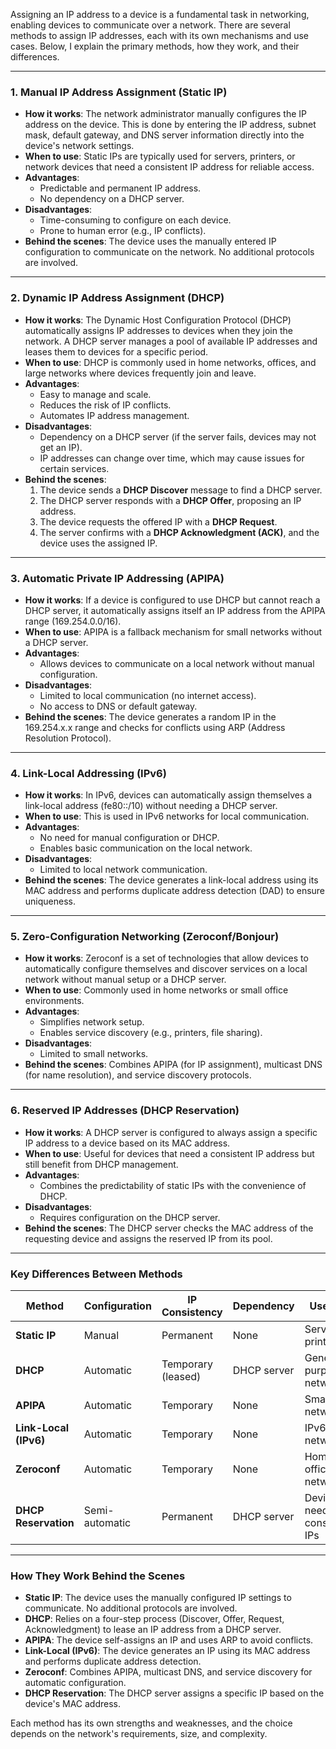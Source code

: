 Assigning an IP address to a device is a fundamental task in networking, enabling devices to communicate over a network. There are several methods to assign IP addresses, each with its own mechanisms and use cases. Below, I explain the primary methods, how they work, and their differences.

---

### **1. Manual IP Address Assignment (Static IP)**

- **How it works**: The network administrator manually configures the IP address on the device. This is done by entering the IP address, subnet mask, default gateway, and DNS server information directly into the device's network settings.
- **When to use**: Static IPs are typically used for servers, printers, or network devices that need a consistent IP address for reliable access.
- **Advantages**:
  - Predictable and permanent IP address.
  - No dependency on a DHCP server.
- **Disadvantages**:
  - Time-consuming to configure on each device.
  - Prone to human error (e.g., IP conflicts).
- **Behind the scenes**: The device uses the manually entered IP configuration to communicate on the network. No additional protocols are involved.

---

### **2. Dynamic IP Address Assignment (DHCP)**

- **How it works**: The Dynamic Host Configuration Protocol (DHCP) automatically assigns IP addresses to devices when they join the network. A DHCP server manages a pool of available IP addresses and leases them to devices for a specific period.
- **When to use**: DHCP is commonly used in home networks, offices, and large networks where devices frequently join and leave.
- **Advantages**:
  - Easy to manage and scale.
  - Reduces the risk of IP conflicts.
  - Automates IP address management.
- **Disadvantages**:
  - Dependency on a DHCP server (if the server fails, devices may not get an IP).
  - IP addresses can change over time, which may cause issues for certain services.
- **Behind the scenes**:
  1. The device sends a **DHCP Discover** message to find a DHCP server.
  2. The DHCP server responds with a **DHCP Offer**, proposing an IP address.
  3. The device requests the offered IP with a **DHCP Request**.
  4. The server confirms with a **DHCP Acknowledgment (ACK)**, and the device uses the assigned IP.

---

### **3. Automatic Private IP Addressing (APIPA)**

- **How it works**: If a device is configured to use DHCP but cannot reach a DHCP server, it automatically assigns itself an IP address from the APIPA range (169.254.0.0/16).
- **When to use**: APIPA is a fallback mechanism for small networks without a DHCP server.
- **Advantages**:
  - Allows devices to communicate on a local network without manual configuration.
- **Disadvantages**:
  - Limited to local communication (no internet access).
  - No access to DNS or default gateway.
- **Behind the scenes**: The device generates a random IP in the 169.254.x.x range and checks for conflicts using ARP (Address Resolution Protocol).

---

### **4. Link-Local Addressing (IPv6)**

- **How it works**: In IPv6, devices can automatically assign themselves a link-local address (fe80::/10) without needing a DHCP server.
- **When to use**: This is used in IPv6 networks for local communication.
- **Advantages**:
  - No need for manual configuration or DHCP.
  - Enables basic communication on the local network.
- **Disadvantages**:
  - Limited to local network communication.
- **Behind the scenes**: The device generates a link-local address using its MAC address and performs duplicate address detection (DAD) to ensure uniqueness.

---

### **5. Zero-Configuration Networking (Zeroconf/Bonjour)**

- **How it works**: Zeroconf is a set of technologies that allow devices to automatically configure themselves and discover services on a local network without manual setup or a DHCP server.
- **When to use**: Commonly used in home networks or small office environments.
- **Advantages**:
  - Simplifies network setup.
  - Enables service discovery (e.g., printers, file sharing).
- **Disadvantages**:
  - Limited to small networks.
- **Behind the scenes**: Combines APIPA (for IP assignment), multicast DNS (for name resolution), and service discovery protocols.

---

### **6. Reserved IP Addresses (DHCP Reservation)**

- **How it works**: A DHCP server is configured to always assign a specific IP address to a device based on its MAC address.
- **When to use**: Useful for devices that need a consistent IP address but still benefit from DHCP management.
- **Advantages**:
  - Combines the predictability of static IPs with the convenience of DHCP.
- **Disadvantages**:
  - Requires configuration on the DHCP server.
- **Behind the scenes**: The DHCP server checks the MAC address of the requesting device and assigns the reserved IP from its pool.

---

### **Key Differences Between Methods**

| **Method**            | **Configuration** | **IP Consistency** | **Dependency** | **Use Case**                   |
| --------------------- | ----------------- | ------------------ | -------------- | ------------------------------ |
| **Static IP**         | Manual            | Permanent          | None           | Servers, printers              |
| **DHCP**              | Automatic         | Temporary (leased) | DHCP server    | General-purpose networks       |
| **APIPA**             | Automatic         | Temporary          | None           | Small/local networks           |
| **Link-Local (IPv6)** | Automatic         | Temporary          | None           | IPv6 networks                  |
| **Zeroconf**          | Automatic         | Temporary          | None           | Home/small office networks     |
| **DHCP Reservation**  | Semi-automatic    | Permanent          | DHCP server    | Devices needing consistent IPs |

---

### **How They Work Behind the Scenes**

- **Static IP**: The device uses the manually configured IP settings to communicate. No additional protocols are involved.
- **DHCP**: Relies on a four-step process (Discover, Offer, Request, Acknowledgment) to lease an IP address from a DHCP server.
- **APIPA**: The device self-assigns an IP and uses ARP to avoid conflicts.
- **Link-Local (IPv6)**: The device generates an IP using its MAC address and performs duplicate address detection.
- **Zeroconf**: Combines APIPA, multicast DNS, and service discovery for automatic configuration.
- **DHCP Reservation**: The DHCP server assigns a specific IP based on the device's MAC address.

Each method has its own strengths and weaknesses, and the choice depends on the network's requirements, size, and complexity.
